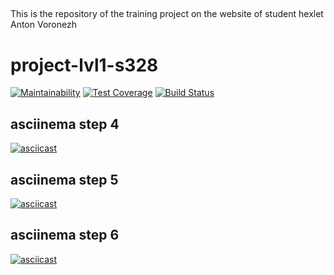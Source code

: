 ##
This is the repository of the training project on the website of student hexlet Anton Voronezh
##

# project-lvl1-s328
[![Maintainability](https://api.codeclimate.com/v1/badges/9f16e9798cf175b095fe/maintainability)](https://codeclimate.com/github/AntonVoronezh/project-lvl1-s328/maintainability)
[![Test Coverage](https://api.codeclimate.com/v1/badges/9f16e9798cf175b095fe/test_coverage)](https://codeclimate.com/github/AntonVoronezh/project-lvl1-s328/test_coverage)
[![Build Status](https://travis-ci.org/AntonVoronezh/project-lvl1-s328.svg?branch=master)](https://travis-ci.org/AntonVoronezh/project-lvl1-s328)

## asciinema step 4
[![asciicast](https://asciinema.org/a/ryceiMt8U78FlmqEAUACXGQ9h.png)](https://asciinema.org/a/ryceiMt8U78FlmqEAUACXGQ9h)

## asciinema step 5
[![asciicast](https://asciinema.org/a/c4yKZTNmXyLxeAS2ykYK5tUFx.png)](https://asciinema.org/a/c4yKZTNmXyLxeAS2ykYK5tUFx)

## asciinema step 6
[![asciicast](https://asciinema.org/a/pSt5dYY59DygnJwyrgSUtLd0D.png)](https://asciinema.org/a/pSt5dYY59DygnJwyrgSUtLd0D)
